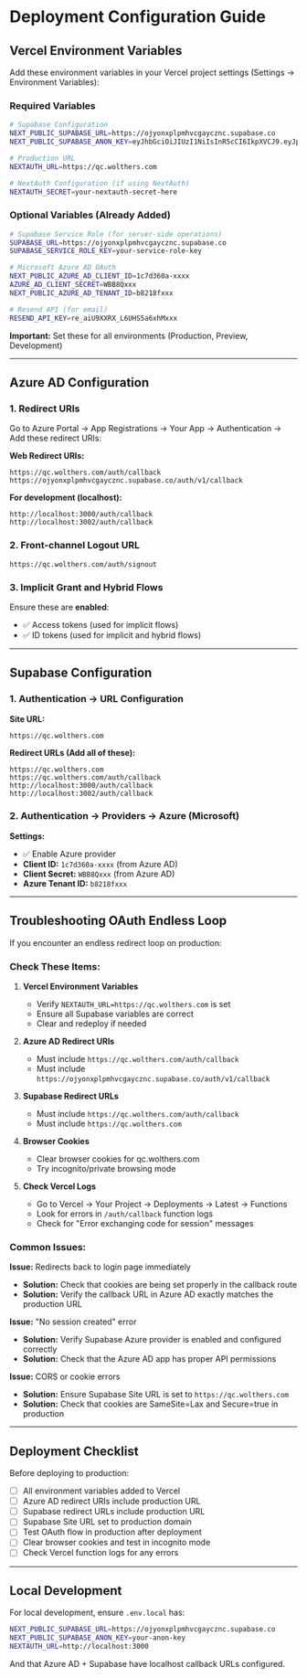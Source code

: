 # Deployment Configuration Guide

## Vercel Environment Variables

Add these environment variables in your Vercel project settings (Settings → Environment Variables):

### Required Variables

```bash
# Supabase Configuration
NEXT_PUBLIC_SUPABASE_URL=https://ojyonxplpmhvcgaycznc.supabase.co
NEXT_PUBLIC_SUPABASE_ANON_KEY=eyJhbGciOiJIUzI1NiIsInR5cCI6IkpXVCJ9.eyJpc3MiOiJzdXBhYmFzZSIsInJlZiI6Im9qeW9ueHBscG1odmNnYXljem5jIiwicm9sZSI6ImFub24iLCJpYXQiOjE3NTM2OTcwMjQsImV4cCI6MjA2OTI3MzAyNH0.yw_s7ydtABkUJiK_2HqDI2ewbC8tSIW5MJuD_Vwxpak

# Production URL
NEXTAUTH_URL=https://qc.wolthers.com

# NextAuth Configuration (if using NextAuth)
NEXTAUTH_SECRET=your-nextauth-secret-here
```

### Optional Variables (Already Added)

```bash
# Supabase Service Role (for server-side operations)
SUPABASE_URL=https://ojyonxplpmhvcgaycznc.supabase.co
SUPABASE_SERVICE_ROLE_KEY=your-service-role-key

# Microsoft Azure AD OAuth
NEXT_PUBLIC_AZURE_AD_CLIENT_ID=1c7d360a-xxxx
AZURE_AD_CLIENT_SECRET=WBB8Qxxx
NEXT_PUBLIC_AZURE_AD_TENANT_ID=b8218fxxx

# Resend API (for email)
RESEND_API_KEY=re_aiU9XXRX_L6UHS5a6xhMxxx
```

**Important:** Set these for all environments (Production, Preview, Development)

---

## Azure AD Configuration

### 1. Redirect URIs

Go to Azure Portal → App Registrations → Your App → Authentication → Add these redirect URIs:

**Web Redirect URIs:**
```
https://qc.wolthers.com/auth/callback
https://ojyonxplpmhvcgaycznc.supabase.co/auth/v1/callback
```

**For development (localhost):**
```
http://localhost:3000/auth/callback
http://localhost:3002/auth/callback
```

### 2. Front-channel Logout URL

```
https://qc.wolthers.com/auth/signout
```

### 3. Implicit Grant and Hybrid Flows

Ensure these are **enabled**:
- ✅ Access tokens (used for implicit flows)
- ✅ ID tokens (used for implicit and hybrid flows)

---

## Supabase Configuration

### 1. Authentication → URL Configuration

**Site URL:**
```
https://qc.wolthers.com
```

**Redirect URLs (Add all of these):**
```
https://qc.wolthers.com
https://qc.wolthers.com/auth/callback
http://localhost:3000/auth/callback
http://localhost:3002/auth/callback
```

### 2. Authentication → Providers → Azure (Microsoft)

**Settings:**
- ✅ Enable Azure provider
- **Client ID:** `1c7d360a-xxxx` (from Azure AD)
- **Client Secret:** `WBB8Qxxx` (from Azure AD)
- **Azure Tenant ID:** `b8218fxxx`

---

## Troubleshooting OAuth Endless Loop

If you encounter an endless redirect loop on production:

### Check These Items:

1. **Vercel Environment Variables**
   - Verify `NEXTAUTH_URL=https://qc.wolthers.com` is set
   - Ensure all Supabase variables are correct
   - Clear and redeploy if needed

2. **Azure AD Redirect URIs**
   - Must include `https://qc.wolthers.com/auth/callback`
   - Must include `https://ojyonxplpmhvcgaycznc.supabase.co/auth/v1/callback`

3. **Supabase Redirect URLs**
   - Must include `https://qc.wolthers.com/auth/callback`
   - Must include `https://qc.wolthers.com`

4. **Browser Cookies**
   - Clear browser cookies for qc.wolthers.com
   - Try incognito/private browsing mode

5. **Check Vercel Logs**
   - Go to Vercel → Your Project → Deployments → Latest → Functions
   - Look for errors in `/auth/callback` function logs
   - Check for "Error exchanging code for session" messages

### Common Issues:

**Issue:** Redirects back to login page immediately
- **Solution:** Check that cookies are being set properly in the callback route
- **Solution:** Verify the callback URL in Azure AD exactly matches the production URL

**Issue:** "No session created" error
- **Solution:** Verify Supabase Azure provider is enabled and configured correctly
- **Solution:** Check that the Azure AD app has proper API permissions

**Issue:** CORS or cookie errors
- **Solution:** Ensure Supabase Site URL is set to `https://qc.wolthers.com`
- **Solution:** Check that cookies are SameSite=Lax and Secure=true in production

---

## Deployment Checklist

Before deploying to production:

- [ ] All environment variables added to Vercel
- [ ] Azure AD redirect URIs include production URL
- [ ] Supabase redirect URLs include production URL
- [ ] Supabase Site URL set to production domain
- [ ] Test OAuth flow in production after deployment
- [ ] Clear browser cookies and test in incognito mode
- [ ] Check Vercel function logs for any errors

---

## Local Development

For local development, ensure `.env.local` has:

```bash
NEXT_PUBLIC_SUPABASE_URL=https://ojyonxplpmhvcgaycznc.supabase.co
NEXT_PUBLIC_SUPABASE_ANON_KEY=your-anon-key
NEXTAUTH_URL=http://localhost:3000
```

And that Azure AD + Supabase have localhost callback URLs configured.

